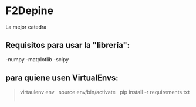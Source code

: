 # F2Depine
La mejor catedra

## Requisitos para usar la "librería":
-numpy
-matplotlib
-scipy

## para quiene usen VirtualEnvs:

> virtaulenv env  &nbsp;
>  source env/bin/activate &nbsp;
>  pip install -r requirements.txt &nbsp;
 


